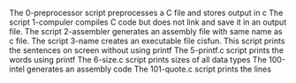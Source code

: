 The 0-preprocessor script preprocesses a C file and stores output in c
The script 1-compuler compiles C code but does not link and save it in an output file.
The script 2-assembler generates an assembly file with same name as c file.
The script 3-name creates an executable file cisfun.
This script prints the sentences on screen without using printf
The 5-printf.c script prints the words using printf
The 6-size.c script prints sizes of all data types
The 100-intel generates an assembly code
The 101-quote.c script prints the lines
